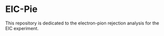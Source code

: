 # EIC-Pie
This repository is dedicated to the electron-pion rejection analysis for the EIC experiment.
